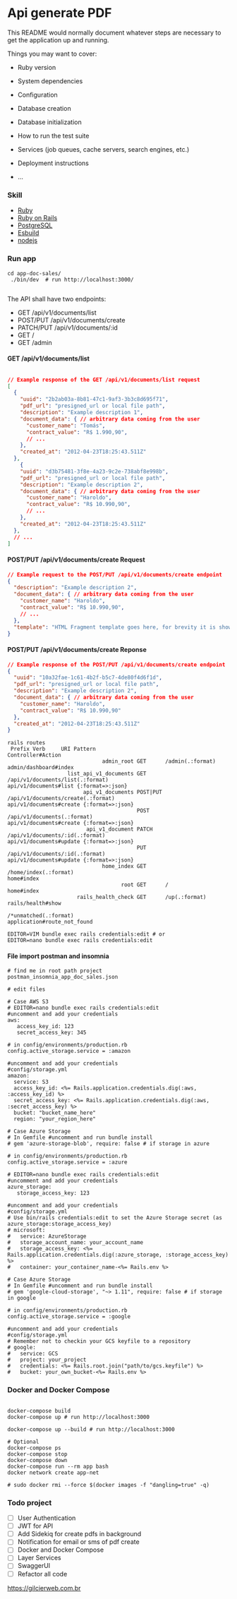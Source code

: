# Api generate PDF

This README would normally document whatever steps are necessary to get the
application up and running.

Things you may want to cover:

* Ruby version

* System dependencies

* Configuration

* Database creation

* Database initialization

* How to run the test suite

* Services (job queues, cache servers, search engines, etc.)

* Deployment instructions

* ...

### Skill

- [Ruby](https://www.ruby-lang.org/pt/)
- [Ruby on Rails](https://rubyonrails.org/)
- [PostgreSQL](https://www.postgresql.org/)
- [Esbuild](https://esbuild.github.io/)
- [nodejs](https://nodejs.org/en)

### Run app
```shell
cd app-doc-sales/
 ./bin/dev  # run http://localhost:3000/
 
```

The API shall have two endpoints:

- GET /api/v1/documents/list
- POST/PUT /api/v1/documents/create
- PATCH/PUT    /api/v1/documents/:id
- GET / 
- GET /admin 

#### GET /api/v1/documents/list

```json

// Example response of the GET /api/v1/documents/list request
[
  {
    "uuid": "2b2ab03a-8b81-47c1-9af3-3b3c8d695f71",
    "pdf_url": "presigned_url or local file path",
    "description": "Example description 1",
    "document_data": { // arbitrary data coming from the user
      "customer_name": "Tomás",
      "contract_value": "R$ 1.990,90",
      // ...
    },
    "created_at": "2012-04-23T18:25:43.511Z"
  },
    {
    "uuid": "d3b75481-3f8e-4a23-9c2e-738abf8e998b",
    "pdf_url": "presigned_url or local file path",
    "description": "Example description 2",
    "document_data": { // arbitrary data coming from the user
      "customer_name": "Haroldo",
      "contract_value": "R$ 10.990,90",
      // ...
    },
    "created_at": "2012-04-23T18:25:43.511Z"
  },
  // ...
]
```

#### POST/PUT /api/v1/documents/create Request
```json
// Example request to the POST/PUT /api/v1/documents/create endpoint
{
  "description": "Example description 2",
  "document_data": { // arbitrary data coming from the user
    "customer_name": "Haroldo",
    "contract_value": "R$ 10.990,90",
    // ...
  },
  "template": "HTML Fragment template goes here, for brevity it is shown on template.html file"
}
```

#### POST/PUT /api/v1/documents/create Reponse

```json
// Example response of the POST/PUT /api/v1/documents/create endpoint
{
  "uuid": "10a32fae-1c61-4b2f-b5c7-4de80f4d6f1d",
  "pdf_url": "presigned_url or local file path",
  "description": "Example description 2",
  "document_data": { // arbitrary data coming from the user
    "customer_name": "Haroldo",
    "contract_value": "R$ 10.990,90"
  },
  "created_at": "2012-04-23T18:25:43.511Z"
}
```

```shell
rails routes
 Prefix Verb     URI Pattern                                                                                       Controller#Action
                              admin_root GET      /admin(.:format)                                                                                  admin/dashboard#index
                   list_api_v1_documents GET      /api/v1/documents/list(.:format)                                                                  api/v1/documents#list {:format=>:json}
                        api_v1_documents POST|PUT /api/v1/documents/create(.:format)                                                                api/v1/documents#create {:format=>:json}
                                         POST     /api/v1/documents(.:format)                                                                       api/v1/documents#create {:format=>:json}
                         api_v1_document PATCH    /api/v1/documents/:id(.:format)                                                                   api/v1/documents#update {:format=>:json}
                                         PUT      /api/v1/documents/:id(.:format)                                                                   api/v1/documents#update {:format=>:json}
                              home_index GET      /home/index(.:format)                                                                             home#index
                                    root GET      /                                                                                                 home#index
                      rails_health_check GET      /up(.:format)                                                                                     rails/health#show
                                                  /*unmatched(.:format)                                                                             application#route_not_found
                                                  
EDITOR=VIM bundle exec rails credentials:edit # or
EDITOR=nano bundle exec rails credentials:edit
```

#### File import postman and insomnia 
```text
# find me in root path project
postman_insomnia_app_doc_sales.json
```

```text
# edit files

# Case AWS S3
# EDITOR=nano bundle exec rails credentials:edit
#uncomment and add your credentials 
aws:
   access_key_id: 123
   secret_access_key: 345

# in config/environments/production.rb
config.active_storage.service = :amazon 

#uncomment and add your credentials 
#config/storage.yml
amazon:
  service: S3
  access_key_id: <%= Rails.application.credentials.dig(:aws, :access_key_id) %>
  secret_access_key: <%= Rails.application.credentials.dig(:aws, :secret_access_key) %>
  bucket: "bucket_name_here"
  region: "your_region_here"

# Case Azure Storage
# In Gemfile #uncomment and run bundle install
# gem 'azure-storage-blob', require: false # if storage in azure

# in config/environments/production.rb
config.active_storage.service = :azure 

# EDITOR=nano bundle exec rails credentials:edit
#uncomment and add your credentials 
azure_storage:
   storage_access_key: 123
 
#uncomment and add your credentials 
#config/storage.yml
# Use bin/rails credentials:edit to set the Azure Storage secret (as azure_storage:storage_access_key)
# microsoft:
#   service: AzureStorage
#   storage_account_name: your_account_name
#   storage_access_key: <%= Rails.application.credentials.dig(:azure_storage, :storage_access_key) %>
#   container: your_container_name-<%= Rails.env %>
  
# Case Azure Storage
# In Gemfile #uncomment and run bundle install
# gem 'google-cloud-storage', "~> 1.11", require: false # if storage in google

# in config/environments/production.rb
config.active_storage.service = :google 
 
#uncomment and add your credentials 
#config/storage.yml
# Remember not to checkin your GCS keyfile to a repository
# google:
#   service: GCS
#   project: your_project
#   credentials: <%= Rails.root.join("path/to/gcs.keyfile") %>
#   bucket: your_own_bucket-<%= Rails.env %>

  ```

### Docker and Docker Compose

```shell

docker-compose build
docker-compose up # run http://localhost:3000

docker-compose up --build # run http://localhost:3000

# Optional
docker-compose ps
docker-compose stop
docker-compose down
docker-compose run --rm app bash
docker network create app-net

# sudo docker rmi --force $(docker images -f "dangling=true" -q)

```

### Todo project

* [ ] User Authentication
* [ ] JWT for API
* [ ] Add Sidekiq for create pdfs in background
* [ ] Notification for email or sms of pdf create
* [ ] Docker and Docker Compose
* [ ] Layer Services
* [ ] SwaggerUI
* [ ] Refactor all code

https://gilcierweb.com.br